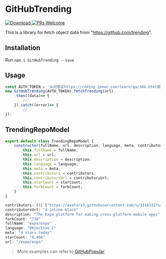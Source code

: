 # GitHubTrending

[![Download](https://img.shields.io/badge/Download-v5.0.0-ff69b4.svg) ](https://www.npmjs.com/package/GitHubTrending)
[ ![PRs Welcome](https://img.shields.io/badge/PRs-Welcome-brightgreen.svg)](https://github.com/crazycodeboy/GitHubTrending/pulls)

This is a library for fetch object data from "https://github.com/trending".



## Installation

Run `npm i GitHubTrending --save`

## Usage

```JavaScript
const AUTH_TOKEN = '从问答区https://coding.imooc.com/learn/qa/304.html获取的token';
new GitHubTrending(AUTH_TOKEN).fetchTrending(url)
    .then((data)=> {
        //
    }).catch((error)=> {
        //
});
```

TrendingRepoModel
-------

```js
export default class TrendingRepoModel {
    constructor(fullName, url, description, language, meta, contributors, contributorsUrl, starCount, forkCount) {
        this.fullName = fullName;
        this.url = url;
        this.description = description;
        this.language = language;
        this.meta = meta;
        this.contributors = contributors;
        this.contributorsUrl = contributorsUrl;
        this.starCount = starCount;
        this.forkCount = forkCount;
    }
}

```


```js
contributors: (5) ["https://avatars3.githubusercontent.com/u/1316332?s=40&amp;v=4", "https://avatars1.githubusercontent.com/u/90494?s=40&amp;v=4", "https://avatars1.githubusercontent.com/u/379606?s=40&amp;v=4", "https://avatars1.githubusercontent.com/u/1151041?s=40&amp;v=4", "https://avatars2.githubusercontent.com/u/1348527?s=40&amp;v=4"]
contributorsUrl: "d-inline-block"
description: "The Expo platform for making cross-platform mobile apps"
forkCount: "730"
fullName: "expo/expo"
language: "Objective-C"
meta: "9 stars today"
starCount: "6,466"
url: "/expo/expo"
```

>More examples can refer to [GitHubPopular](https://github.com/crazycodeboy/GitHubPopular)
